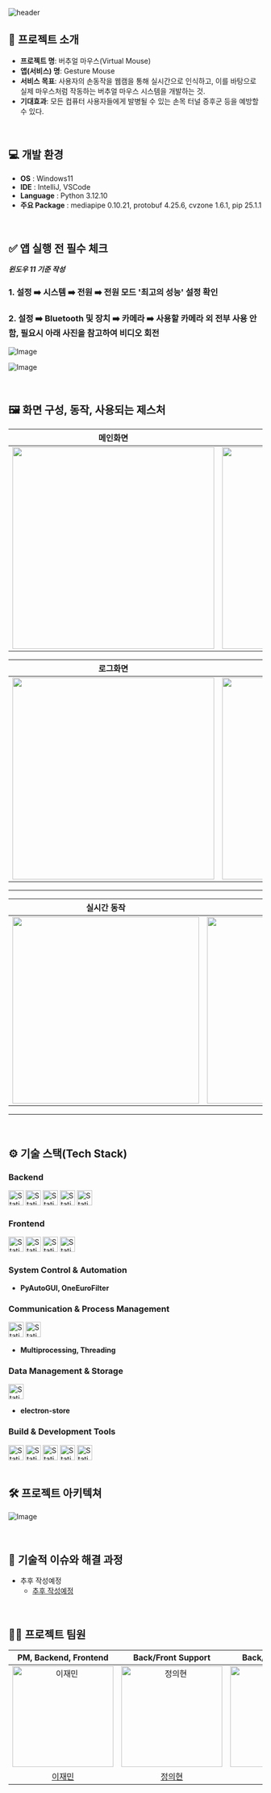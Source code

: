 ![header](https://capsule-render.vercel.app/api?type=waving&height=300&color=0:667eea,100:a82da8&text=Gesture%20Mouse&textBg=false&fontColor=f8f9fa&animation=fadeIn&fontSize=70)

## 📝 프로젝트 소개

- **프로젝트 명**: 버추얼 마우스(Virtual Mouse)
- **앱(서비스) 명**: Gesture Mouse
- **서비스 목표**: 사용자의 손동작을 웹캠을 통해 실시간으로 인식하고, 이를 바탕으로 실제 마우스처럼 작동하는 버추얼 마우스 시스템을 개발하는 것.
- **기대효과**: 모든 컴퓨터 사용자들에게 발병될 수 있는 손목 터널 증후군 등을 예방할 수 있다.

<br />

## 💻 개발 환경
- **OS** : Windows11
- **IDE** : IntelliJ, VSCode
- **Language** : Python 3.12.10
- **주요 Package** : mediapipe 0.10.21, protobuf 4.25.6, cvzone 1.6.1, pip 25.1.1

<br />

## ✅ 앱 실행 전 필수 체크
***윈도우 11 기준 작성***
### 1. 설정 ➡️ 시스템 ➡️ 전원 ➡️ 전원 모드 '최고의 성능' 설정 확인
### 2. 설정 ➡️ Bluetooth 및 장치 ➡️ 카메라 ➡️ 사용할 카메라 외 전부 사용 안 함, 필요시 아래 사진을 참고하여 비디오 회전
![Image](https://github.com/user-attachments/assets/805e5f60-b087-4b1c-ab79-5e41dd187a09)

![Image](https://github.com/user-attachments/assets/5bf8874e-e035-4613-93d6-2a8cc03b136f)

<br />

## 🖼️ 화면 구성, 동작, 사용되는 제스처
|                                                   메인화면                                                   |                                                   설정화면                                                   |
|:--------------------------------------------------------------------------------------------------------:|:--------------------------------------------------------------------------------------------------------:|
| <img src="https://github.com/user-attachments/assets/099dd0c3-3e39-40aa-bab8-34de5b0f26fc" width="400"/> | <img src="https://github.com/user-attachments/assets/2acd312b-8159-43d6-a5c2-52d7ea88209c" width="400"/> |

|                                                   로그화면                                                   |                                             GitHub 사이드 메뉴 동작                                             |
|:--------------------------------------------------------------------------------------------------------:|:--------------------------------------------------------------------------------------------------------:|
| <img src="https://github.com/user-attachments/assets/2a3a7a88-d114-48eb-9a63-d1877cbc5587" width="400"/> | <img src="https://github.com/user-attachments/assets/774b66ff-d574-453f-8ac1-8ce11664965d" width="400"/> |

***

|                                                  실시간 동작                                                  |                                                   앱 동작                                                   |
|:--------------------------------------------------------------------------------------------------------:|:--------------------------------------------------------------------------------------------------------:|
| <img src="https://github.com/user-attachments/assets/c8f5e2f4-1f89-43b0-8797-7f0a599e2cc1" width="370"/> | <img src="https://github.com/user-attachments/assets/7345c92f-05b9-4f16-a00d-21c8210a875f" width="370"/> |

***



<br />

## ⚙ 기술 스택(Tech Stack)
### Backend
<div>
<img alt="Static Badge" src="https://img.shields.io/badge/Python-%233776AB?style=flat-square&logo=python&logoColor=white" height="30">
<img alt="Static Badge" src="https://img.shields.io/badge/Flask-%23000000?style=flat-square&logo=flask&logoColor=white" height="30">
<img alt="Static Badge" src="https://img.shields.io/badge/OpenCV-%235C3EE8?style=flat-square&logo=opencv&logoColor=white" height="30">
<img alt="Static Badge" src="https://img.shields.io/badge/MediaPipe-%230097A7?style=flat-square&logo=mediapipe&logoColor=white" height="30">
<img alt="Static Badge" src="https://img.shields.io/badge/NumPy-%23013243?style=flat-square&logo=numpy&logoColor=white" height="30">
</div>

### Frontend
<div>
<img alt="Static Badge" src="https://img.shields.io/badge/Electron-%2347848F?style=flat-square&logo=electron&logoColor=white" height="30">
<img alt="Static Badge" src="https://img.shields.io/badge/HTML5-%23E34F26?style=flat-square&logo=html5&logoColor=white" height="30">
<img alt="Static Badge" src="https://img.shields.io/badge/CSS-%23663399?style=flat-square&logo=css&logoColor=white" height="30">
<img alt="Static Badge" src="https://img.shields.io/badge/JavaScript-%23F7DF1E?style=flat-square&logo=javascript&logoColor=white" height="30">
</div>

### System Control & Automation
- **PyAutoGUI, OneEuroFilter**

### Communication & Process Management
<div>
<img alt="Static Badge" src="https://img.shields.io/badge/Axios-%235A29E4?style=flat-square&logo=axios&logoColor=white" height="30">
<img alt="Static Badge" src="https://img.shields.io/badge/Node.js-%235FA04E?style=flat-square&logo=nodedotjs&logoColor=white" height="30">
</div>

- **Multiprocessing, Threading**

### Data Management & Storage
<div>
<img alt="Static Badge" src="https://img.shields.io/badge/JSON-%23000000?style=flat-square&logo=json&logoColor=white" height="30">
</div>

- **electron-store**

### Build & Development Tools
<div>
<img alt="Static Badge" src="https://img.shields.io/badge/electron--builder-%23000000?style=flat-square&logo=electronbuilder&logoColor=white" height="30">
<img alt="Static Badge" src="https://img.shields.io/badge/npm-%23CB3837?style=flat-square&logo=npm&logoColor=white" height="30">
<img alt="Static Badge" src="https://img.shields.io/badge/Git-%23F05032?style=flat-square&logo=git&logoColor=white" height="30">
<img alt="Static Badge" src="https://img.shields.io/badge/Git_LFS-%23F64935?style=flat-square&logo=gitlfs&logoColor=white" height="30">
<img alt="Static Badge" src="https://img.shields.io/badge/GitHub-%23181717?style=flat-square&logo=github&logoColor=white" height="30">
</div>

<br />

## 🛠️ 프로젝트 아키텍쳐
![Image](https://github.com/user-attachments/assets/0167ee27-3867-47ea-8491-f4e31cd32698)

<br />

## 🤔 기술적 이슈와 해결 과정
- 추후 작성예정
    - [추후 작성예정](https://www.naver.com/)


<br />

## 💁‍♂️ 프로젝트 팀원
|                                        PM, Backend, Frontend                                         |                                          Back/Front Support                                          |                                          Back/Front Support                                          |
|:----------------------------------------------------------------------------------------------------:|:----------------------------------------------------------------------------------------------------:|:----------------------------------------------------------------------------------------------------:|
| <img src="https://avatars.githubusercontent.com/u/114599037?v=4" width="200" height="200" alt="이재민"> | <img src="https://avatars.githubusercontent.com/u/181239205?v=4" width="200" height="200" alt="정의현"> | <img src="https://avatars.githubusercontent.com/u/152354094?v=4" width="200" height="200" alt="한재호"> |
|                                   [이재민](https://github.com/Reysia)                                   |                                  [정의현](https://github.com/juhqwer)                                   |                                 [한재호](https://github.com/minmotion1)                                 |
